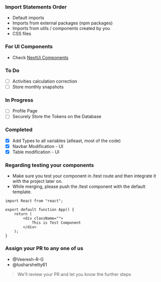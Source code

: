### Import Statements Order

- Default imports
- Imports from external packages (npm packages)
- Imports from utils / components created by you
- CSS files

### For UI Components

- Check [NextUi Components](https://nextui.org/docs/components)

### To Do

- [ ] Activities calculation correction
- [ ] Store monthly snapshots

### In Progress

- [ ] Profile Page
- [ ] Securely Store the Tokens on the Database

### Completed

- [x] Add Types to all variables (atleast, most of the code)
- [x] Navbar Modification - UI
- [x] Table modification - UI

### Regarding testing your components

- Make sure you test your component in /test route and then integrate it with the project later on.
- While merging, please push the /test component with the default template.

```
import React from "react";

export default function App() {
    return (
        <div className="">
            This is Test Component
        </div>
    );
}

```

### Assign your PR to any one of us

- @Veeresh-R-G
- @tusharshetty61

> We'll review your PR and let you know the further steps
